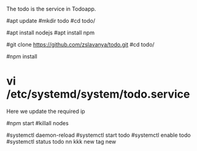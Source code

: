 The todo is the service in Todoapp.

#apt update
#mkdir todo
#cd todo/

#apt install nodejs
#apt install npm

#git clone https://github.com/zslavanya/todo.git
#cd todo/

#npm install
# vi /etc/systemd/system/todo.service
Here we update the required ip

#npm start 
#killall nodes

#systemctl daemon-reload
#systemctl start todo
#systemctl enable todo
#systemctl status todo
nn
kkk
new tag
new

